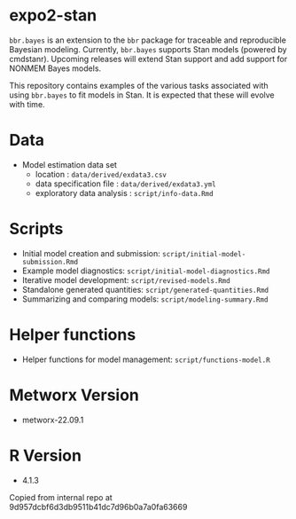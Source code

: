 # expo2-stan

`bbr.bayes` is an extension to the `bbr` package for traceable and reproducible Bayesian modeling. Currently, `bbr.bayes` supports Stan models (powered by cmdstanr). Upcoming releases will extend Stan support and add support for NONMEM Bayes models.

This repository contains examples of the various tasks associated with using `bbr.bayes` to fit models in Stan.  It is expected that these
will evolve with time.

# Data

- Model estimation data set 
  - location : `data/derived/exdata3.csv`
  - data specification file : `data/derived/exdata3.yml`
  - exploratory data analysis : `script/info-data.Rmd`


# Scripts
- Initial model creation and submission: `script/initial-model-submission.Rmd`
- Example model diagnostics: `script/initial-model-diagnostics.Rmd`
- Iterative model development: `script/revised-models.Rmd`
- Standalone generated quantities: `script/generated-quantities.Rmd`
- Summarizing and comparing models: `script/modeling-summary.Rmd`


# Helper functions
- Helper functions for model management: `script/functions-model.R`

# Metworx Version
- metworx-22.09.1

# R Version
- 4.1.3


Copied from internal repo at 9d957dcbf6d3db9511b41dc7d96b0a7a0fa63669

